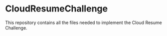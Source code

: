 # CloudResumeChallenge
This repository contains all the files needed to implement the Cloud Resume Challenge.
